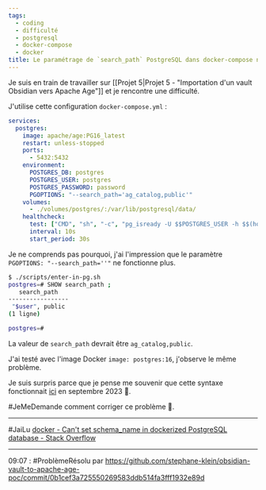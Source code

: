 ```yaml
---
tags:
  - coding
  - difficulté
  - postgresql
  - docker-compose
  - docker
title: Le paramétrage de `search_path` PostgreSQL dans docker-compose ne fonctionne pas 🤨
---
```

Je suis en train de travailler sur [[Projet 5|Projet 5 - "Importation d'un vault Obsidian vers Apache Age"]] et je rencontre une difficulté.

J'utilise cette configuration `docker-compose.yml`  :

```yaml
services:
  postgres:
    image: apache/age:PG16_latest
    restart: unless-stopped
    ports:
      - 5432:5432
    environment:
      POSTGRES_DB: postgres
      POSTGRES_USER: postgres
      POSTGRES_PASSWORD: password
      PGOPTIONS: "--search_path='ag_catalog,public'"
    volumes:
      - ./volumes/postgres/:/var/lib/postgresql/data/
    healthcheck:
      test: ["CMD", "sh", "-c", "pg_isready -U $$POSTGRES_USER -h $$(hostname -i)"]
      interval: 10s
      start_period: 30s
```

Je ne comprends pas pourquoi, j'ai l'impression que le paramètre `PGOPTIONS: "--search_path=''"` ne fonctionne plus.

```sh
$ ./scripts/enter-in-pg.sh
postgres=# SHOW search_path ;
   search_path
-----------------
 "$user", public
(1 ligne)

postgres=#
```

La valeur de `search_path` devrait être `ag_catalog,public`.

J'ai testé avec l'image Docker `image: postgres:16`, j'observe le même problème.

Je suis surpris parce que je pense me souvenir que cette syntaxe fonctionnait [ici](https://github.com/stephane-klein/sveltekit-user-auth-postgres-rls-skeleton/blob/621b76062c1700bd20329a2b27d1e5d015f10dae/docker-compose.yml#L12) en septembre 2023 🤔.

#JeMeDemande comment corriger ce problème 🤔.

---

#JaiLu [docker - Can't set schema_name in dockerized PostgreSQL database - Stack Overflow](https://stackoverflow.com/questions/48735232/cant-set-schema-name-in-dockerized-postgresql-database)

---
09:07 : #ProblèmeRésolu par https://github.com/stephane-klein/obsidian-vault-to-apache-age-poc/commit/0b1cef3a725550269583ddb514fa3fff1932e89d